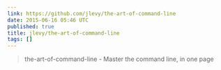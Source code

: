 ```yaml
---
link: https://github.com/jlevy/the-art-of-command-line
date: 2015-06-16 05:46 UTC
published: true
title: jlevy/the-art-of-command-line
tags: []
---
```


<blockquote>the-art-of-command-line - Master the command line, in one page</blockquote>
